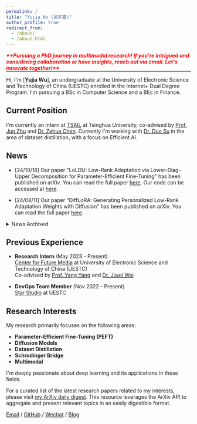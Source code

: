 ```yaml
---
permalink: /
title: "Yujia Wu (吴宇嘉)"
author_profile: true
redirect_from: 
  - /about/
  - /about.html
---
```


<div style="border-bottom: 1px solid #000; display: inline-block; color: red;">
    <strong><em>**Pursuing a PhD journey in multimodal research! If you're intrigued and considering collaboration or have insights, reach out via email. Let's innovate together!**</em></strong>
</div>


Hi, I'm [**Yujia Wu**], an undergraduate at the University of Electronic Science and Technology of China (UESTC) enrolled in the Internet+ Dual Degree Program. 
I'm pursuing a BSc in Computer Science and a BEc in Finance.

## Current Position

I'm currently an intern at [TSAIL](https://ml.cs.tsinghua.edu.cn/) at Tsinghua University, co-advised by [Prof. Jun Zhu](http://ml.cs.tsinghua.edu.cn/~jun/) and [Dr. Zehua Chen](https://scholar.google.com/citations?user=wa04fD4AAAAJ&hl=en). Currently I'm working with [Dr. Duo Su](https://suduo94.github.io/) in the area of dataset distillation, with a focus on Efficient AI.

## News

<!-- Display latest 3 news items -->
- [24/10/18] Our paper "LoLDU: Low-Rank Adaptation via Lower-Diag-Upper Decomposition for Parameter-Efficient Fine-Tuning" has been published on arXiv. You can read the full paper [here](https://arxiv.org/abs/2410.13618). Our code can be accessed at [here](https://github.com/SKDDJ/LoLDU).

- [24/08/11] Our paper "DiffLoRA: Generating Personalized Low-Rank Adaptation Weights with Diffusion" has been published on arXiv. You can read the full paper [here](https://arxiv.org/pdf/2408.06740).

<details markdown="1">
<summary>News Archived</summary>

<!-- Archive of past research activities -->
- [24/01/12] In the final round of the [International Algorithm and Case Competition (IACC)](https://iacc.pazhoulab-huangpu.com/contestdetail?id=64af50464a0ed647faca6266&award=1,000,000), we secured the 4th place (ranked 4/815). Our code is [available](https://github.com/SKDDJ/GHM-Greater-Bay-AI-Challenge-Final-Round). You can find our award certificate [here](../files/xiugo-certificate.pdf).

</details>



## Previous Experience

- **Research Intern** (May 2023 - Present)  
  [Center for Future Media](https://cfm.uestc.edu.cn/index) at University of Electronic Science and Technology of China (UESTC)  
  Co-advised by [Prof. Yang Yang](https://cfm.uestc.edu.cn/~yangyang/) and [Dr. Jiwei Wei](https://scholar.google.com/citations?user=2Jmbr6AAAAAJ&hl=zh-CN&oi=ao)

- **DevOps Team Member** (Nov 2022 - Present)  
  [Star Studio](https://github.com/StarStudio) at UESTC

## Research Interests

My research primarily focuses on the following areas:

- **Parameter-Efficient Fine-Tuning (PEFT)**
- **Diffusion Models**
- **Dataset Distillation**
- **Schrodinger Bridge**
- **Multimodal**

I'm deeply passionate about deep learning and its applications in these fields. 

For a curated list of the latest research papers related to my interests, please visit [my ArXiv daily digest](https://shiym.top/cv-arxiv-daily/). This resource leverages the ArXiv API to aggregate and present relevant topics in an easily digestible format.


[Email](mailto:yimingshi666@gmail.com) / [GitHub](https://github.com/SKDDJ) / [Wechat](https://raw.githubusercontent.com/SKDDJ/picgoimgbed/main/202402121720081.jpeg) / [Blog](https://shiym.top)

